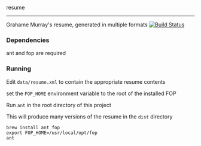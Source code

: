resume
* * *

Grahame Murray's resume, generated in multiple formats
[![Build Status](https://travis-ci.org/gusnuf/resume.svg?branch=master)](https://travis-ci.org/gusnuf/resume)

### Dependencies
ant and fop are required


### Running
Edit `data/resume.xml` to contain the appropriate resume contents

set the `FOP_HOME` environment variable to the root of the installed FOP

Run `ant` in the root directory of this project

This will produce many versions of the resume in the `dist` directory

```shell
brew install ant fop
export FOP_HOME=/usr/local/opt/fop
ant
```
